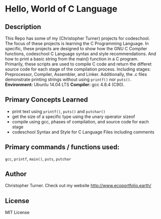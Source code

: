 # Hello, World of C Language

## Description

This Repo has some of my (Christopher Turner) projects for codeschool.
The focus of these projects is learning the C Programming Language.  In
specific, these projects are designed to show how the GNU C Compiler functions,
codeschool C Language syntax and style recommendations.  And how to print a basic
string from the main() function in a C program.  Primarily, these scripts are
used to compile C code and return the differet source code for each stage of the
compilation process.  Including stages: Preprocessor, Compiler, Assembler, and
Linker.  Additionally, the .c files demonstrate printing strings without using
``printf()`` nor ``puts()``.  __Environment:__ Ubuntu 14.04 LTS  __Compiler:__
gcc 4.8.4 (C90).

## Primary Concepts Learned

* print text using ``printf()``, ``puts()`` and ``putchar()``
* get the size of a specific type using the unary operator sizeof
* compile using gcc, phases of compilation, and source code for each stage
* codeschool Syntax and Style for C Language Files including comments

## Primary commands / functions used:
``gcc``, ``printf``, ``main()``, ``puts``, ``putchar``

## Author

Christopher Turner.	Check out my website http://www.ecoportfolio.earth/

## License

MIT License

